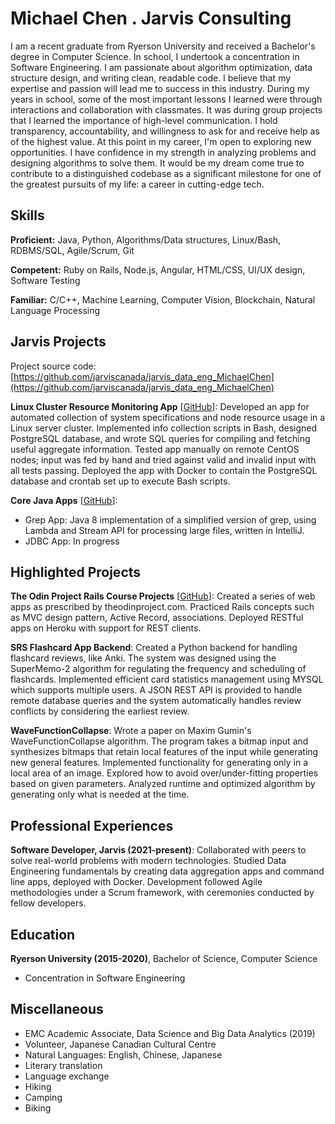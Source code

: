 # Michael Chen . Jarvis Consulting

I am a recent graduate from Ryerson University and received a Bachelor's degree in Computer Science. In school, I undertook a concentration in Software Engineering. I am passionate about algorithm optimization, data structure design, and writing clean, readable code. I believe that my expertise and passion will lead me to success in this industry.
During my years in school, some of the most important lessons I learned were through interactions and collaboration with classmates. It was during group projects that I learned the importance of high-level communication. I hold transparency, accountability, and willingness to ask for and receive help as of the highest value.
At this point in my career, I'm open to exploring new opportunities. I have confidence in my strength in analyzing problems and designing algorithms to solve them. It would be my dream come true to contribute to a distinguished codebase as a significant milestone for one of the greatest pursuits of my life: a career in cutting-edge tech.

## Skills

**Proficient:** Java, Python, Algorithms/Data structures, Linux/Bash, RDBMS/SQL, Agile/Scrum, Git

**Competent:** Ruby on Rails, Node.js, Angular, HTML/CSS, UI/UX design, Software Testing

**Familiar:** C/C++, Machine Learning, Computer Vision, Blockchain, Natural Language Processing

## Jarvis Projects

Project source code: [https://github.com/jarviscanada/jarvis_data_eng_MichaelChen](https://github.com/jarviscanada/jarvis_data_eng_MichaelChen)


**Linux Cluster Resource Monitoring App** [[GitHub](https://github.com/jarviscanada/jarvis_data_eng_MichaelChen/tree/master/linux_sql)]: Developed an app for automated collection of system specifications and node resource usage in a Linux server cluster. Implemented info collection scripts in Bash, designed PostgreSQL database, and wrote SQL queries for compiling and fetching useful aggregate information. Tested app manually on remote CentOS nodes; input was fed by hand and tried against valid and invalid input with all tests passing. Deployed the app with Docker to contain the PostgreSQL database and crontab set up to execute Bash scripts.

**Core Java Apps** [[GitHub](https://github.com/jarviscanada/jarvis_data_eng_MichaelChen/tree/master/core_java)]:
      
  - Grep App: Java 8 implementation of a simplified version of grep, using Lambda and Stream API for processing large files, written in IntelliJ.
  - JDBC App: In progress


## Highlighted Projects
**The Odin Project Rails Course Projects** [[GitHub](https://github.com/mwcchen)]: Created a series of web apps as prescribed by theodinproject.com. Practiced Rails concepts such as MVC design pattern, Active Record, associations. Deployed RESTful apps on Heroku with support for REST clients.

**SRS Flashcard App Backend**: Created a Python backend for handling flashcard reviews, like Anki. The system was designed using the SuperMemo-2 algorithm for regulating the frequency and scheduling of flashcards. Implemented efficient card statistics management using MYSQL which supports multiple users. A JSON REST API is provided to handle remote database queries and the system automatically handles review conflicts by considering the earliest review.

**WaveFunctionCollapse**: Wrote a paper on Maxim Gumin's WaveFunctionCollapse algorithm. The program takes a bitmap input and synthesizes bitmaps that retain local features of the input while generating new general features. Implemented functionality for generating only in a local area of an image. Explored how to avoid over/under-fitting properties based on given parameters. Analyzed runtime and optimized algorithm by generating only what is needed at the time.


## Professional Experiences

**Software Developer, Jarvis (2021-present)**: Collaborated with peers to solve real-world problems with modern technologies. Studied Data Engineering fundamentals by creating data aggregation apps and command line apps, deployed with Docker. Development followed Agile methodologies under a Scrum framework, with ceremonies conducted by fellow developers.


## Education
**Ryerson University (2015-2020)**, Bachelor of Science, Computer Science
- Concentration in Software Engineering


## Miscellaneous
- EMC Academic Associate, Data Science and Big Data Analytics (2019)
- Volunteer, Japanese Canadian Cultural Centre
- Natural Languages: English, Chinese, Japanese
- Literary translation
- Language exchange
- Hiking
- Camping
- Biking